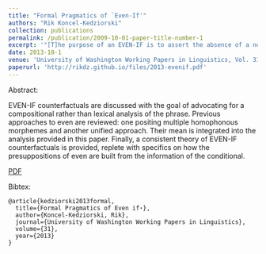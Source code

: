 ```yaml
---
title: "Formal Pragmatics of `Even-If'"
authors: "Rik Koncel-Kedziorski"
collection: publications
permalink: /publication/2009-10-01-paper-title-number-1
excerpt: '"[T]he purpose of an EVEN-IF is to assert the absence of a non-accidental connection between the antecedent or its negation and the consequent"'
date: 2013-10-1
venue: 'University of Washington Working Papers in Linguistics, Vol. 31'
paperurl: 'http://rikdz.github.io/files/2013-evenif.pdf'
---
```


Abstract:

EVEN-IF counterfactuals are discussed with the goal of advocating for a compositional rather than lexical analysis of the phrase. Previous approaches to even are reviewed: one positing multiple homophonous morphemes and another unified approach. Their mean is integrated into the analysis provided in this paper. Finally, a consistent theory of EVEN-IF counterfactuals is provided, replete with specifics on how the presuppositions of even are built from the information of the conditional.

[PDF](http://rikdz.github.io/files/2013-evenif.pdf)

Bibtex:
```
@article{kedziorski2013formal,
  title={Formal Pragmatics of Even if⋆},
  author={Koncel-Kedziorski, Rik},
  journal={University of Washington Working Papers in Linguistics},
  volume={31},
  year={2013}
}
```
